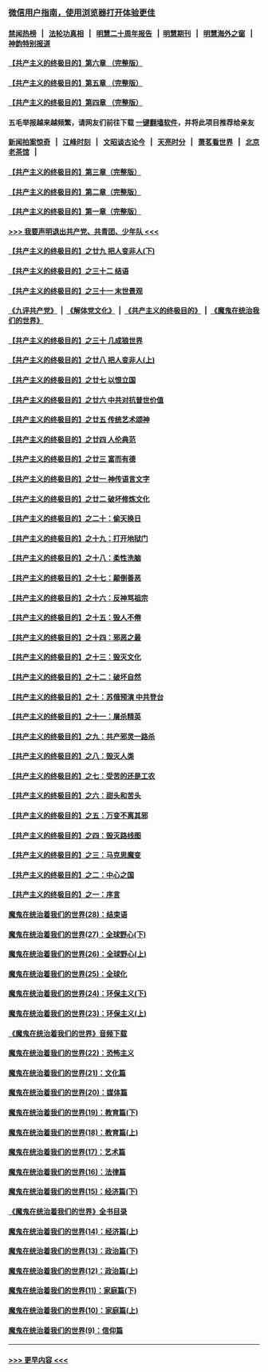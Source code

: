 ### [微信用户指南，使用浏览器打开体验更佳](https://github.com/gfw-breaker/banned-news1/blob/master/indexes/wechat-guide.md?t=0)
#### [禁闻热榜](热点新闻.md?t=0)  &nbsp;&nbsp;|&nbsp;&nbsp; [法轮功真相](https://github.com/gfw-breaker/truth/blob/master/README.md?t=0) &nbsp;&nbsp;|&nbsp;&nbsp; [明慧二十周年报告](https://github.com/gfw-breaker/mh-reports/blob/master/README.md?t=0) &nbsp;&nbsp;|&nbsp;&nbsp;[明慧期刊](https://github.com/gfw-breaker/mh-qikan) &nbsp;&nbsp;|&nbsp;&nbsp; [明慧海外之窗](https://github.com/gfw-breaker/mh-news/blob/master/README.md?t=0) &nbsp;&nbsp;|&nbsp;&nbsp; [神韵特别报道](https://github.com/gfw-breaker/mh-news/blob/master/shenyun.md?t=0)
#### [【共产主义的终极目的】第六章 （完整版）](../pages/nsc422/n11428913.md?t=02071944) 
#### [【共产主义的终极目的】第五章 （完整版）](../pages/nsc422/n11428912.md?t=02071944) 
#### [【共产主义的终极目的】第四章 （完整版）](../pages/nsc422/n11428907.md?t=02071944) 
#### 五毛举报越来越频繁，请网友们前往下载 [一键翻墙软件](https://github.com/gfw-breaker/ssr-accounts)，并将此项目推荐给亲友
#### [新闻拍案惊奇](https://github.com/gfw-breaker/banned-news1/blob/master/pages/link4.md) &nbsp;&nbsp;|&nbsp;&nbsp; [江峰时刻](https://github.com/gfw-breaker/banned-news1/blob/master/pages/link4.md) &nbsp;&nbsp;|&nbsp;&nbsp; [文昭谈古论今](https://github.com/gfw-breaker/banned-news1/blob/master/pages/link4.md) &nbsp;&nbsp;|&nbsp;&nbsp; [天亮时分](https://github.com/gfw-breaker/banned-news1/blob/master/pages/link4.md) &nbsp;&nbsp;|&nbsp;&nbsp; [萧茗看世界](https://github.com/gfw-breaker/banned-news1/blob/master/pages/link4.md) &nbsp;&nbsp;|&nbsp;&nbsp; [北京老茶馆](https://github.com/gfw-breaker/banned-news1/blob/master/pages/link4.md) &nbsp;&nbsp;|&nbsp;&nbsp; 
#### [【共产主义的终极目的】第三章（完整版）](../pages/nsc422/n11428848.md?t=02071944) 
#### [【共产主义的终极目的】第二章（完整版）](../pages/nsc422/n11428831.md?t=02071944) 
#### [【共产主义的终极目的】第一章（完整版）](../pages/nsc422/n11417651.md?t=02071944) 
#### [>>> 我要声明退出共产党、共青团、少年队 <<<](https://github.com/begood0513/goodnews/blob/master/quit/letter.md) 
#### [【共产主义的终极目的】之廿九 把人变非人(下)](../pages/nsc422/n11344140.md?t=02071944) 
#### [【共产主义的终极目的】之三十二 结语](../pages/nsc422/n11360535.md?t=02071944) 
#### [【共产主义的终极目的】之三十一 末世景观](../pages/nsc422/n11351129.md?t=02071944) 
#### [《九评共产党》](https://github.com/begood0513/9ping.md/blob/master/README.md) &nbsp;|&nbsp; [《解体党文化》](../../../../jtdwh.md/blob/master/README.md)  &nbsp;|&nbsp; [《共产主义的终极目的》](../../../../gczydzjmd.md/blob/master/README.md) &nbsp;|&nbsp; [《魔鬼在统治我们的世界》](../../../../mgztzwmdsj.md/blob/master/README.md) 
#### [【共产主义的终极目的】之三十 几成狼世界](../pages/nsc422/n11348280.md?t=02071944) 
#### [【共产主义的终极目的】之廿八 把人变非人(上)](../pages/nsc422/n11340492.md?t=02071944) 
#### [【共产主义的终极目的】之廿七 以恨立国](../pages/nsc422/n11336944.md?t=02071944) 
#### [【共产主义的终极目的】之廿六 中共对抗普世价值](../pages/nsc422/n11324785.md?t=02071944) 
#### [【共产主义的终极目的】之廿五 传统艺术颂神](../pages/nsc422/n11296396.md?t=02071944) 
#### [【共产主义的终极目的】之廿四 人伦典范](../pages/nsc422/n11296397.md?t=02071944) 
#### [【共产主义的终极目的】之廿三 富而有德](../pages/nsc422/n11283598.md?t=02071944) 
#### [【共产主义的终极目的】之廿一 神传语言文字](../pages/nsc422/n11263265.md?t=02071944) 
#### [【共产主义的终极目的】之廿二 破坏修炼文化](../pages/nsc422/n11245728.md?t=02071944) 
#### [【共产主义的终极目的】之二十：偷天换日](../pages/nsc422/n11238846.md?t=02071944) 
#### [【共产主义的终极目的】之十九：打开地狱门](../pages/nsc422/n11206376.md?t=02071944) 
#### [【共产主义的终极目的】之十八：柔性洗脑](../pages/nsc422/n11199994.md?t=02071944) 
#### [【共产主义的终极目的】之十七：颠倒善恶](../pages/nsc422/n11179782.md?t=02071944) 
#### [【共产主义的终极目的】之十六：反神骂祖宗](../pages/nsc422/n11166798.md?t=02071944) 
#### [【共产主义的终极目的】之十五：毁人不倦](../pages/nsc422/n11166792.md?t=02071944) 
#### [【共产主义的终极目的】之十四：邪恶之最](../pages/nsc422/n11150249.md?t=02071944) 
#### [【共产主义的终极目的】之十三：毁灭文化](../pages/nsc422/n11135227.md?t=02071944) 
#### [【共产主义的终极目的】之十二：破坏自然](../pages/nsc422/n11135214.md?t=02071944) 
#### [【共产主义的终极目的】之十：苏俄预演 中共登台](../pages/nsc422/n11118424.md?t=02071944) 
#### [【共产主义的终极目的】之十一：屠杀精英](../pages/nsc422/n11118442.md?t=02071944) 
#### [【共产主义的终极目的】之九：共产邪灵一路杀](../pages/nsc422/n11114139.md?t=02071944) 
#### [【共产主义的终极目的】之八：毁灭人类](../pages/nsc422/n11108503.md?t=02071944) 
#### [【共产主义的终极目的】之七：受苦的还是工农](../pages/nsc422/n11101809.md?t=02071944) 
#### [【共产主义的终极目的】之六：甜头和苦头](../pages/nsc422/n11096971.md?t=02071944) 
#### [【共产主义的终极目的】之五：万变不离其邪](../pages/nsc422/n11091285.md?t=02071944) 
#### [【共产主义的终极目的】之四：毁灭路线图](../pages/nsc422/n11086284.md?t=02071944) 
#### [【共产主义的终极目的】之三：马克思魔变](../pages/nsc422/n11061941.md?t=02071944) 
#### [【共产主义的终极目的】之二：中心之国](../pages/nsc422/n11047728.md?t=02071944) 
#### [【共产主义的终极目的】之一：序言](../pages/nsc422/n11086077.md?t=02071944) 
#### [魔鬼在统治着我们的世界(28)：结束语](../pages/nsc422/n10936246.md?t=02071944) 
#### [魔鬼在统治着我们的世界(27)：全球野心(下)](../pages/nsc422/n10928319.md?t=02071944) 
#### [魔鬼在统治着我们的世界(26)：全球野心(上)](../pages/nsc422/n10900318.md?t=02071944) 
#### [魔鬼在统治着我们的世界(25)：全球化](../pages/nsc422/n10788205.md?t=02071944) 
#### [魔鬼在统治着我们的世界(24)：环保主义(下)](../pages/nsc422/n10695307.md?t=02071944) 
#### [魔鬼在统治着我们的世界(23)：环保主义(上)](../pages/nsc422/n10688613.md?t=02071944) 
#### [《魔鬼在统治着我们的世界》音频下载](../pages/nsc422/n10635553.md?t=02071944) 
#### [魔鬼在统治着我们的世界(22)：恐怖主义](../pages/nsc422/n10614727.md?t=02071944) 
#### [魔鬼在统治着我们的世界(21)：文化篇](../pages/nsc422/n10597706.md?t=02071944) 
#### [魔鬼在统治着我们的世界(20)：媒体篇](../pages/nsc422/n10586579.md?t=02071944) 
#### [魔鬼在统治着我们的世界(19)：教育篇(下)](../pages/nsc422/n10564808.md?t=02071944) 
#### [魔鬼在统治着我们的世界(18)：教育篇(上)](../pages/nsc422/n10526970.md?t=02071944) 
#### [魔鬼在统治着我们的世界(17)：艺术篇](../pages/nsc422/n10499093.md?t=02071944) 
#### [魔鬼在统治着我们的世界(16)：法律篇](../pages/nsc422/n10485969.md?t=02071944) 
#### [魔鬼在统治着我们的世界(15)：经济篇(下)](../pages/nsc422/n10469975.md?t=02071944) 
#### [《魔鬼在统治着我们的世界》全书目录](../pages/nsc422/n10464261.md?t=02071944) 
#### [魔鬼在统治着我们的世界(14)：经济篇(上)](../pages/nsc422/n10457370.md?t=02071944) 
#### [魔鬼在统治着我们的世界(13)：政治篇(下)](../pages/nsc422/n10448270.md?t=02071944) 
#### [魔鬼在统治着我们的世界(12)：政治篇(上)](../pages/nsc422/n10444576.md?t=02071944) 
#### [魔鬼在统治着我们的世界(11)：家庭篇(下)](../pages/nsc422/n10440961.md?t=02071944) 
#### [魔鬼在统治着我们的世界(10)：家庭篇(上)](../pages/nsc422/n10435448.md?t=02071944) 
#### [魔鬼在统治着我们的世界(9)：信仰篇](../pages/nsc422/n10432159.md?t=02071944) 

----
#### [ >>> 更早内容 <<< ](../indexes/nsc422-earlier.md)
